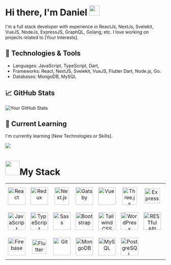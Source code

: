# Hi there, I'm Daniel <img src="https://media.giphy.com/media/hvRJCLFzcasrR4ia7z/giphy.gif" width="32px" height="32px"> 

I'm a full stack developer with experience in ReactJs, NextJs, Svelekit, VueJS, NodeJs, ExpressJS, GraphQL, Golang, etc. I love working on projects related to [Your Interests].

## 🔧 Technologies & Tools
- Languages: JavaScript, TypeScript, Dart,
- Frameworks: React, NextJS, Svelekit, VueJS, Flutter Dart, Node.js, Go.
- Databases: MongoDB, MySQL

## 📈 GitHub Stats
![Your GitHub Stats](https://github-readme-stats.vercel.app/api?username=yourusername&show_icons=true&hide_title=true&count_private=true&theme=radical)

## 🌱 Current Learning
I'm currently learning [New Technologies or Skills].


![](https://readme-typing-svg.herokuapp.com/?lines=Full-Stack%20Development;Web,%20Mobile%20Development;UX/UI%20Designing;I%20Enjoy%20Coding;Front-End%20Engineering;Back-End%20Engineering;Professional%20Teamwork%20Experience;Always%20Learning%20New%20Techs&font=Pacifico&center=true&width=650&height=120&color=37b39a&vCenter=true&size=45%22)

# <img src="working.gif" width="45" />My Stack

<p align="center">
<table align="center">
  <tr height="80">
    <td align="center" width="90">
      <img src="https://techstack-generator.vercel.app/react-icon.svg" title="React" alt="React" width="55" height="55" />
    </td>
    <td align="center" width="90">
      <img src="https://techstack-generator.vercel.app/redux-icon.svg" title="Redux" alt="Redux" width="55" height="55" />
    </td>
    <td align="center" width="90">
      <img src="https://cdn.worldvectorlogo.com/logos/next-js.svg" title="Next.js" alt="Next.js" width="45" height="55"/>
    </td>
    <td align="center" width="90">
      <img src="https://techstack-generator.vercel.app/gatsby-icon.svg" title="Gatsby" alt="Gatsby" width="55" height="55" />
    </td>
    <td align="center" width="90">
      <img src="https://img.icons8.com/color/2x/vue-js.png" title="Vue" alt="Vue" width="55" height="55" />
    </td>
    <td align="center" width="90">
      <img src="https://skillicons.dev/icons?i=threejs" title="Three.js" alt="Three.js" width="45" height="55" />
    </td>
    <td align="center" width="90">
      <img src="https://encrypted-tbn0.gstatic.com/images?q=tbn:ANd9GcSnDneBGnQL7E9hZDwztRO1GfQcCj1FqRrhBw&s" title="Express" alt="Express" width="48" height="48" />
    </td>
    <td align="center" width="90">
      <img src="https://cdn.worldvectorlogo.com/logos/nodejs-1.svg" title="Node.js" alt="Node.js" width="55" height="55" />
    </td>
      <td align="center" width="90">
      <img src="https://techstack-generator.vercel.app/graphql-icon.svg" title="GraphQL" alt="GraphQL" width="55" height="55" />
    </td>
  </tr>
  <tr height="80">
    <td align="center" width="90">
      <img src="https://techstack-generator.vercel.app/js-icon.svg" title="JavaScript" alt="JavaScript" width="55" height="55" />
    </td>
    <td align="center" width="90">
      <img src="https://techstack-generator.vercel.app/ts-icon.svg" title="TypeScript" alt="TypeScript" width="55" height="55" />
    </td>
    <td align="center" width="90">
      <img src="https://techstack-generator.vercel.app/sass-icon.svg" title="Sass" alt="Sass" width="55" height="55" />
    </td>
    <td align="center" width="90">
      <img src="https://user-images.githubusercontent.com/25181517/183898054-b3d693d4-dafb-4808-a509-bab54cf5de34.png" title="Bootstrap" alt="Bootstrap" width="55" height="55" />
    </td>
    <td align="center" width="90">
      <img src="https://user-images.githubusercontent.com/25181517/202896760-337261ed-ee92-4979-84c4-d4b829c7355d.png" title="Tailwind CSS" alt="Tailwind CSS" width="55" height="55" />
    </td>
    <td align="center" width="90">
      <img src="https://user-images.githubusercontent.com/25181517/192158957-b1256181-356c-46a3-beb9-487af08a6266.png" title="WordPress" alt="WordPress" width="55" height="55" />
    </td>
     <td align="center" width="90">
      <img src="https://techstack-generator.vercel.app/restapi-icon.svg" title="RESTful API" alt="RESTful API" width="55" height="55" />
    </td>
    <td align="center" width="90">
      <img src="https://user-images.githubusercontent.com/25181517/192603745-7d34df9e-7756-4756-a539-6a61badf7a80.png" title="Ruby" alt="Ruby" width="45" height="45" />
    </td>
  </tr>
  <tr height="80">
    <td align="center" width="90">
      <img src="https://user-images.githubusercontent.com/25181517/189716855-2c69ca7a-5149-4647-936d-780610911353.png" title="Firebase" alt="Firebase" width="55" height="55" />
    </td>
    <td align="center" width="90">
      <img src="https://user-images.githubusercontent.com/25181517/186150365-da1eccce-6201-487c-8649-45e9e99435fd.png" title="Flutter" alt="Flutter" width="45" height="45" />
    </td>
     <td align="center" width="90">
      <img src="https://user-images.githubusercontent.com/25181517/192108372-f71d70ac-7ae6-4c0d-8395-51d8870c2ef0.png" title="Git" alt="Git" width="55" height="55" />
    </td>
    <td align="center" width="90">
      <img src="https://cdn.iconscout.com/icon/free/png-128/mongodb-4-1175139.png" title="MongoDB" alt="MongoDB" width="55" height="55" />
    </td>
    <td align="center" width="90">
      <img src="https://techstack-generator.vercel.app/mysql-icon.svg" title="MySQL" alt="MySQL" width="55" height="55" />
    </td>
    <td align="center" width="90">
      <img src="https://img.icons8.com/color/2x/postgreesql.png" title="PostgreSQL" alt="PostgreSQL" width="55" height="55" />
    </td>   
  </tr>
</table>
</p>